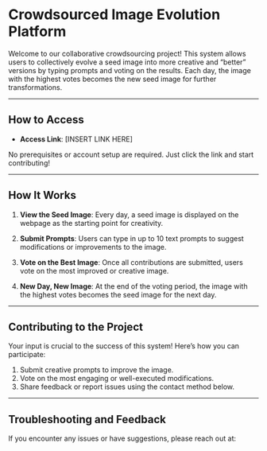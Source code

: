 # Crowdsourced Image Evolution Platform

Welcome to our collaborative crowdsourcing project! This system allows users to collectively evolve a seed image into more creative and “better” versions by typing prompts and voting on the results. Each day, the image with the highest votes becomes the new seed image for further transformations.

---

## How to Access

- **Access Link**: [INSERT LINK HERE]

No prerequisites or account setup are required. Just click the link and start contributing!

---

## How It Works

1. **View the Seed Image**:
   Every day, a seed image is displayed on the webpage as the starting point for creativity.

2. **Submit Prompts**:
   Users can type in up to 10 text prompts to suggest modifications or improvements to the image.

3. **Vote on the Best Image**:
   Once all contributions are submitted, users vote on the most improved or creative image.

4. **New Day, New Image**:
   At the end of the voting period, the image with the highest votes becomes the seed image for the next day.

---

## Contributing to the Project

Your input is crucial to the success of this system! Here’s how you can participate:

1. Submit creative prompts to improve the image.
2. Vote on the most engaging or well-executed modifications.
3. Share feedback or report issues using the contact method below.

---

## Troubleshooting and Feedback

If you encounter any issues or have suggestions, please reach out at:
